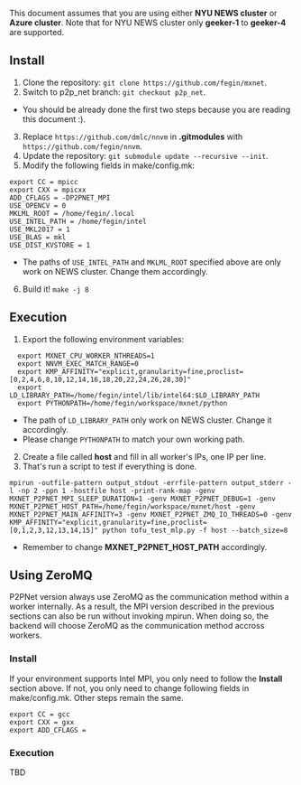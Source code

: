 This document assumes that you are using either **NYU NEWS cluster** or **Azure cluster**. Note that for NYU NEWS cluster only **geeker-1** to **geeker-4** are supported.

Install
-------
1. Clone the repository: `git clone https://github.com/fegin/mxnet`.
2. Switch to p2p\_net branch: `git checkout p2p_net`.
  - You should be already done the first two steps because you are reading this document :).
3. Replace `https://github.com/dmlc/nnvm` in **.gitmodules** with `https://github.com/fegin/nnvm`.
4. Update the repository: `git submodule update --recursive --init`.
5. Modify the following fields in make/config.mk:
```
export CC = mpicc
export CXX = mpicxx
ADD_CFLAGS = -DP2PNET_MPI
USE_OPENCV = 0
MKLML_ROOT = /home/fegin/.local
USE_INTEL_PATH = /home/fegin/intel
USE_MKL2017 = 1
USE_BLAS = mkl
USE_DIST_KVSTORE = 1
```
  - The paths of `USE_INTEL_PATH` and `MKLML_ROOT` specified above are only work on NEWS cluster. Change them accordingly.
6. Build it! `make -j 8`

Execution
---------
1. Export the following environment variables:
```
  export MXNET_CPU_WORKER_NTHREADS=1
  export NNVM_EXEC_MATCH_RANGE=0
  export KMP_AFFINITY="explicit,granularity=fine,proclist=[0,2,4,6,8,10,12,14,16,18,20,22,24,26,28,30]"
  export LD_LIBRARY_PATH=/home/fegin/intel/lib/intel64:$LD_LIBRARY_PATH
  export PYTHONPATH=/home/fegin/workspace/mxnet/python
```
  - The path of `LD_LIBRARY_PATH` only work on NEWS cluster. Change it accordingly.
  - Please change `PYTHONPATH` to match your own working path.
2. Create a file called **host** and fill in all worker's IPs, one IP per line.
3. That's run a script to test if everything is done.    
```
mpirun -outfile-pattern output_stdout -errfile-pattern output_stderr -l -np 2 -ppn 1 -hostfile host -print-rank-map -genv MXNET_P2PNET_MPI_SLEEP_DURATION=1 -genv MXNET_P2PNET_DEBUG=1 -genv MXNET_P2PNET_HOST_PATH=/home/fegin/workspace/mxnet/host -genv MXNET_P2PNET_MAIN_AFFINITY=3 -genv MXNET_P2PNET_ZMQ_IO_THREADS=0 -genv KMP_AFFINITY="explicit,granularity=fine,proclist=[0,1,2,3,12,13,14,15]" python tofu_test_mlp.py -f host --batch_size=8
```
  - Remember to change **MXNET_P2PNET_HOST_PATH** accordingly.

Using ZeroMQ
------------
P2PNet version always use ZeroMQ as the communication method within a worker internally. As a result, the MPI version described in the previous sections can also be run without invoking mpirun. When doing so, the backend will choose ZeroMQ as the communication method accross workers.

### Install
If your environment supports Intel MPI, you only need to follow the **Install** section above. If not, you only need to change following fields in make/config.mk. Other steps remain the same.
``` 
export CC = gcc
export CXX = gxx
export ADD_CFLAGS = 
```

### Execution
TBD
